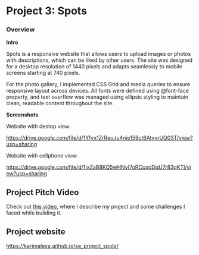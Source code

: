 # Project 3: Spots

### Overview
  
**Intro**
  
Spots is a responsive website that allows users to upload images or photos with descriptions, which can be liked by other users. The site was designed for a desktop resolution of 1440 pixels and adapts seamlessly to mobile screens starting at 740 pixels.

For the photo gallery, I implemented CSS Grid and media queries to ensure responsive layout across devices. All fonts were defined using @font-face property, and text overflow was managed using ellipsis styling to maintain clean, readable content throughout the site.

**Screenshots**  

Website with destop view:

https://drive.google.com/file/d/1Yfyx1ZrReuJu4nie159ct6AtxyrUQ03T/view?usp=sharing

Website with cellphone view:

https://drive.google.com/file/d/1IxZaB8KQ5wHNvI7oRCcqdDqU7r83qKTl/view?usp=sharing
  
  
## Project Pitch Video

Check out [this video](https://drive.google.com/file/d/1jjY-wpCl8lLA4o09Ov2kHkuNiy4I2nDN/view?usp=sharing), where I describe my 
project and some challenges I faced while building it.

## Project website

https://karimalexa.github.io/se_project_spots/


